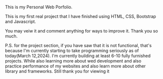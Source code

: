 This is my Personal Web Porfolio.

This is my first real project that I have finished using HTML, CSS, Bootstrap and Javascript. 

You may veiw it and comment anything for ways to improve it.
Thank you so much.

P.S. for the project section, if you have saw that it is not functional, that's because I'm currently starting to take programming seriously as of today(March 12,2024).
I'm currently building at least 6-10 fully furnished projects.
While also learning more about wed development and also practice performance of my websites and also learn more about other library and frameworks. Still thank you for viewing it
